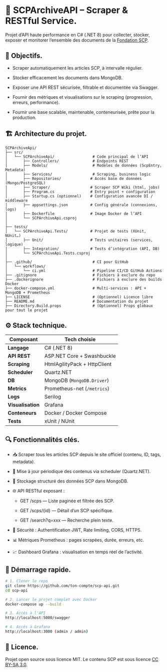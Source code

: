 # 🧪 SCPArchiveAPI – Scraper & RESTful Service.
Projet d’API haute performance en C# (.NET 8) pour collecter, stocker, exposer et monitorer l’ensemble des documents de la [Fondation SCP](http://scp-wiki.wikidot.com).

## 📌 Objectifs.
- Scraper automatiquement les articles SCP, à intervalle régulier.

- Stocker efficacement les documents dans MongoDB.

- Exposer une API REST sécurisée, filtrable et documentée via Swagger.

- Fournir des métriques et visualisations sur le scraping (progression, erreurs, performance).

- Fournir une base scalable, maintenable, conteneurisée, prête pour la production.

## 🏗️ Architecture du projet.
```
SCPArchiveApi/
├── src/
│   └── SCPArchiveApi/                 # Code principal de l’API
│       ├── Controllers/               # Endpoints REST
│       ├── Models/                    # Modèles de données (ScpEntry, Metadata)
│       ├── Services/                  # Scraping, business logic
│       ├── Repositories/             # Accès base de données (Mongo/PostgreSQL)
│       ├── Scraper/                  # Scraper SCP Wiki (html, jobs)
│       ├── Program.cs                # Entry point + configuration
│       ├── Startup.cs (optionnel)    # Configuration avancée DI / middleware
│       ├── appsettings.json          # Config générale (connexions, logs)
│       ├── Dockerfile                # Image Docker de l’API
│       └── SCPArchiveApi.csproj
│
├── tests/
│   └── SCPArchiveApi.Tests/          # Projet de tests (XUnit, NUnit…)
│       ├── Unit/                     # Tests unitaires (services, logique)
│       ├── Integration/              # Tests d’intégration (API, DB)
│       └── SCPArchiveApi.Tests.csproj
│
├── .github/                           # CI pour GitHub
│   └── workflows/
│       └── ci.yml                     # Pipeline CI/CD GitHub Actions
├── .gitignore                         # Fichiers à exclure du repo
├── .dockerignore                      # Fichiers à exclure des builds Docker
├── docker-compose.yml                 # Multi-services : API + MongoDB + Prometheus
├── LICENSE                            # (Optionnel) Licence libre
├── README.md                          # Documentation du projet
├── Directory.Build.props              # (Optionnel) Props globaux pour tout le projet
```

## ⚙️ Stack technique.
| Composant         | Tech choisie                 |
| ----------------- | ---------------------------- |
| **Langage**       | C# (.NET 8)                  |
| **API REST**      | ASP.NET Core + Swashbuckle   |
| **Scraping**      | HtmlAgilityPack + HttpClient |
| **Scheduler**     | Quartz.NET                   |
| **DB**            | MongoDB (`MongoDB.Driver`)   |
| **Metrics**       | Prometheus-net (`/metrics`)  |
| **Logs**          | Serilog                      |
| **Visualisation** | Grafana                      |
| **Conteneurs**    | Docker / Docker Compose      |
| **Tests**         | xUnit / NUnit                |

## 🔍 Fonctionnalités clés.
- 📥 Scraper tous les articles SCP depuis le site officiel (contenu, ID, tags, metadata).

- 📆 Mise à jour périodique des contenus via scheduler (Quartz.NET).

- 🧾 Stockage structuré des données SCP dans MongoDB.

- 🌐 API RESTful exposant :

  - GET /scps — Liste paginée et filtrée des SCP.

  - GET /scps/{id} — Détail d’un SCP spécifique.

  - GET /search?q=xxx — Recherche plein texte.

- 🔐 Sécurité : Authentification JWT, Rate limiting, CORS, HTTPS.

- 📊 Métriques Prometheus : pages scrapées, durée, erreurs, etc.

- 📈 Dashboard Grafana : visualisation en temps réel de l’activité.

## 🚀 Démarrage rapide.
```bash
# 1. Cloner le repo
git clone https://github.com/ton-compte/scp-api.git
cd scp-api

# 2. Lancer le projet complet avec Docker
docker-compose up --build

# 3. Accès à l'API
http://localhost:5000/swagger

# 4. Accès à Grafana
http://localhost:3000 (admin / admin)
```

## 📄 Licence.
Projet open source sous licence MIT. Le contenu SCP est sous licence [CC BY-SA 3.0](https://creativecommons.org/licenses/by-sa/3.0/).
